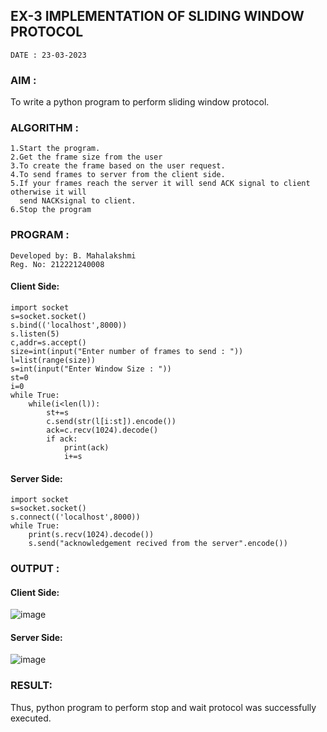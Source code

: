 ## EX-3 IMPLEMENTATION OF SLIDING WINDOW PROTOCOL
```
DATE : 23-03-2023
```
### AIM :
To write a python program to perform sliding window protocol.
### ALGORITHM :
```
1.Start the program.
2.Get the frame size from the user
3.To create the frame based on the user request.
4.To send frames to server from the client side.
5.If your frames reach the server it will send ACK signal to client otherwise it will 
  send NACKsignal to client.
6.Stop the program
```
### PROGRAM :
```
Developed by: B. Mahalakshmi
Reg. No: 212221240008
```
#### Client Side:
```
import socket
s=socket.socket()
s.bind(('localhost',8000))
s.listen(5)
c,addr=s.accept()
size=int(input("Enter number of frames to send : "))
l=list(range(size))
s=int(input("Enter Window Size : "))
st=0
i=0
while True:
    while(i<len(l)):
        st+=s
        c.send(str(l[i:st]).encode())
        ack=c.recv(1024).decode()
        if ack:
            print(ack)
            i+=s
```
#### Server Side:
```
import socket
s=socket.socket()
s.connect(('localhost',8000))
while True:
    print(s.recv(1024).decode())
    s.send("acknowledgement recived from the server".encode())
```
### OUTPUT :
#### Client Side:
![image](https://github.com/Pavan-Gv/EX-3/assets/94827772/d19669fc-ae54-480a-8d17-194dabd529e8)


#### Server Side:
![image](https://github.com/Pavan-Gv/EX-3/assets/94827772/80a65f3e-021b-44d4-af2e-a6ddbfebc3ed)

### RESULT:
Thus, python program to perform stop and wait protocol was successfully executed.
